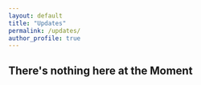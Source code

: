 ```yaml
---
layout: default
title: "Updates"
permalink: /updates/
author_profile: true
---
```


<h2>There's nothing here at the Moment</h2>
